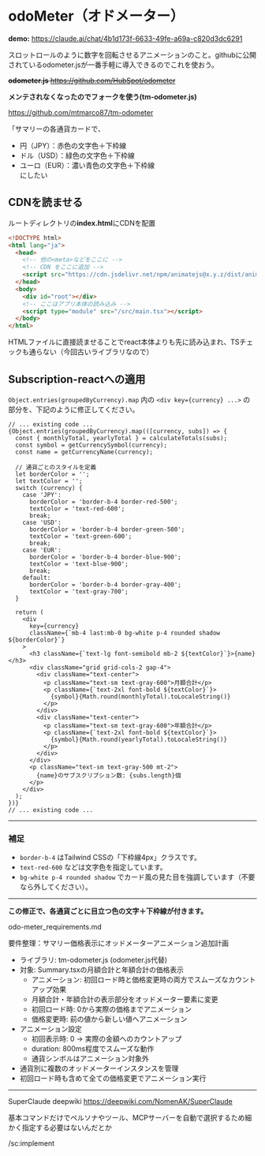 # odoMeter（オドメーター）
**demo:**
https://claude.ai/chat/4b1d173f-6633-49fe-a69a-c820d3dc6291

スロットロールのように数字を回転させるアニメーションのこと。githubに公開されているodometer.jsが一番手軽に導入できるのでこれを使おう。

~~**odometer.js**
 https://github.com/HubSpot/odometer~~

**メンテされなくなったのでフォークを使う(tm-odometer.js)**

https://github.com/mtmarco87/tm-odometer

「サマリーの各通貨カードで、  
- 円（JPY）：赤色の文字色＋下枠線  
- ドル（USD）：緑色の文字色＋下枠線  
- ユーロ（EUR）：濃い青色の文字色＋下枠線  
にしたい

## CDNを読ませる

ルートディレクトリの**index.html**にCDNを配置

```html
<!DOCTYPE html>
<html lang="ja">
  <head>
    <!-- 他の<meta>などをここに -->
    <!-- CDN をここに追加 -->
    <script src="https://cdn.jsdelivr.net/npm/animatejs@x.y.z/dist/animate.min.js"></script>
  </head>
  <body>
    <div id="root"></div>
    <!-- ここはアプリ本体の読み込み -->
    <script type="module" src="/src/main.tsx"></script>
  </body>
</html>
```
HTMLファイルに直接読ませることでreact本体よりも先に読み込まれ、TSチェックも通らない（今回古いライブラリなので）

## Subscription-reactへの適用

`Object.entries(groupedByCurrency).map` 内の `<div key={currency} ...>` の部分を、下記のように修正してください。

```tsx
// ... existing code ...
{Object.entries(groupedByCurrency).map(([currency, subs]) => {
  const { monthlyTotal, yearlyTotal } = calculateTotals(subs);
  const symbol = getCurrencySymbol(currency);
  const name = getCurrencyName(currency);

  // 通貨ごとのスタイルを定義
  let borderColor = '';
  let textColor = '';
  switch (currency) {
    case 'JPY':
      borderColor = 'border-b-4 border-red-500';
      textColor = 'text-red-600';
      break;
    case 'USD':
      borderColor = 'border-b-4 border-green-500';
      textColor = 'text-green-600';
      break;
    case 'EUR':
      borderColor = 'border-b-4 border-blue-900';
      textColor = 'text-blue-900';
      break;
    default:
      borderColor = 'border-b-4 border-gray-400';
      textColor = 'text-gray-700';
  }

  return (
    <div
      key={currency}
      className={`mb-4 last:mb-0 bg-white p-4 rounded shadow ${borderColor}`}
    >
      <h3 className={`text-lg font-semibold mb-2 ${textColor}`}>{name}</h3>
      <div className="grid grid-cols-2 gap-4">
        <div className="text-center">
          <p className="text-sm text-gray-600">月額合計</p>
          <p className={`text-2xl font-bold ${textColor}`}>
            {symbol}{Math.round(monthlyTotal).toLocaleString()}
          </p>
        </div>
        <div className="text-center">
          <p className="text-sm text-gray-600">年額合計</p>
          <p className={`text-2xl font-bold ${textColor}`}>
            {symbol}{Math.round(yearlyTotal).toLocaleString()}
          </p>
        </div>
      </div>
      <p className="text-sm text-gray-500 mt-2">
        {name}のサブスクリプション数: {subs.length}個
      </p>
    </div>
  );
})}
// ... existing code ...
```

---

### 補足
- `border-b-4` はTailwind CSSの「下枠線4px」クラスです。
- `text-red-600` などは文字色を指定しています。
- `bg-white p-4 rounded shadow` でカード風の見た目を強調しています（不要なら外してください）。

---

**この修正で、各通貨ごとに目立つ色の文字＋下枠線が付きます。**  

odo-meter_requirements.md

要件整理：サマリー価格表示にオッドメーターアニメーション追加計画 

* ライブラリ: tm-odometer.js (odometer.js代替)
* 対象: Summary.tsxの月額合計と年額合計の価格表示
  * アニメーション: 初回ロード時と価格変更時の両方でスムーズなカウントアップ効果
  * 月額合計・年額合計の表示部分をオッドメーター要素に変更
  * 初回ロード時: 0から実際の価格までアニメーション
  * 価格変更時: 前の値から新しい値へアニメーション
* アニメーション設定
  * 初回表示時: 0 → 実際の金額へのカウントアップ 
  * duration: 800ms程度でスムーズな動作
  * 通貨シンボルはアニメーション対象外
* 通貨別に複数のオッドメーターインスタンスを管理 
* 初回ロード時も含めて全ての価格変更でアニメーション実行



---

SuperClaude deepwiki
https://deepwiki.com/NomenAK/SuperClaude

基本コマンドだけでペルソナやツール、MCPサーバーを自動で選択するため細かく指定する必要はないんだとか

/sc:implement

